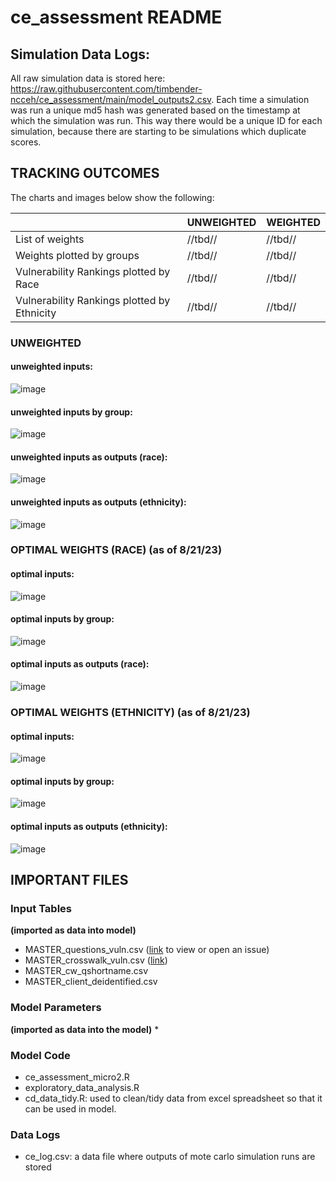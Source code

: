 # ce_assessment README
## Simulation Data Logs:
All raw simulation data is stored here: https://raw.githubusercontent.com/timbender-ncceh/ce_assessment/main/model_outputs2.csv.  Each time a simulation was run a unique md5 hash was generated based on the timestamp at which the simulation was run.  This way there would be a unique ID for each simulation, because there are starting to be simulations which duplicate scores.  

## TRACKING OUTCOMES
The charts and images below show the following: 

|  | UNWEIGHTED | WEIGHTED | 
|---|---|---|
| List of weights| //tbd// | //tbd// |
| Weights plotted by groups| //tbd// | //tbd//|
| Vulnerability Rankings plotted by Race| //tbd// | //tbd// |
| Vulnerability Rankings plotted by Ethnicity| //tbd// | //tbd// |


### UNWEIGHTED
#### unweighted inputs:
![image](https://github.com/timbender-ncceh/ce_assessment/assets/105810134/b70a00cc-5333-455c-9450-747b9c180a9f)
#### unweighted inputs by group:
![image](https://github.com/timbender-ncceh/ce_assessment/assets/105810134/cf727c49-b650-474c-84b0-fc0433bf2919)
#### unweighted inputs as outputs (race):
![image](https://github.com/timbender-ncceh/ce_assessment/assets/105810134/7c7c0713-a72d-4127-8956-0c68a67e61a6)
#### unweighted inputs as outputs (ethnicity): 
![image](https://github.com/timbender-ncceh/ce_assessment/assets/105810134/93d96c78-3119-4d21-9924-dcedbe1d77cd)

### OPTIMAL WEIGHTS (RACE) (as of 8/21/23)
#### optimal inputs:
![image](https://github.com/timbender-ncceh/ce_assessment/assets/105810134/ccc2665a-a7ad-43f4-bb51-c8dc4f679627)
#### optimal inputs by group:
![image](https://github.com/timbender-ncceh/ce_assessment/assets/105810134/1c8b648d-7f1b-41f2-b767-2bf865343df7)
#### optimal inputs as outputs (race):
![image](https://github.com/timbender-ncceh/ce_assessment/assets/105810134/5211eaa6-d314-487a-86d5-21963014c130)

### OPTIMAL WEIGHTS (ETHNICITY) (as of 8/21/23)
#### optimal inputs: 
![image](https://github.com/timbender-ncceh/ce_assessment/assets/105810134/ccc2665a-a7ad-43f4-bb51-c8dc4f679627)
#### optimal inputs by group:
![image](https://github.com/timbender-ncceh/ce_assessment/assets/105810134/bc3bd728-bd61-4b81-a3b6-42873adf431d)
#### optimal inputs as outputs (ethnicity):
![image](https://github.com/timbender-ncceh/ce_assessment/assets/105810134/2e7cb28a-1e13-4285-8e6f-63c3ed2cf2f5)




## IMPORTANT FILES
### Input Tables 
**(imported as data into model)**
* MASTER_questions_vuln.csv ([link](https://github.com/timbender-ncceh/ce_assessment/blob/main/MASTER_questions_vuln.csv) to view or open an issue)
* MASTER_crosswalk_vuln.csv ([link](https://github.com/timbender-ncceh/ce_assessment/blob/main/MASTER_crosswalk_vuln.csv))
* MASTER_cw_qshortname.csv
* MASTER_client_deidentified.csv
### Model Parameters
**(imported as data into the model)**
* 
### Model Code
* ce_assessment_micro2.R
* exploratory_data_analysis.R
* cd_data_tidy.R: used to clean/tidy data from excel spreadsheet so that it can be used in model.  
### Data Logs
* ce_log.csv: a data file where outputs of mote carlo simulation runs are stored
